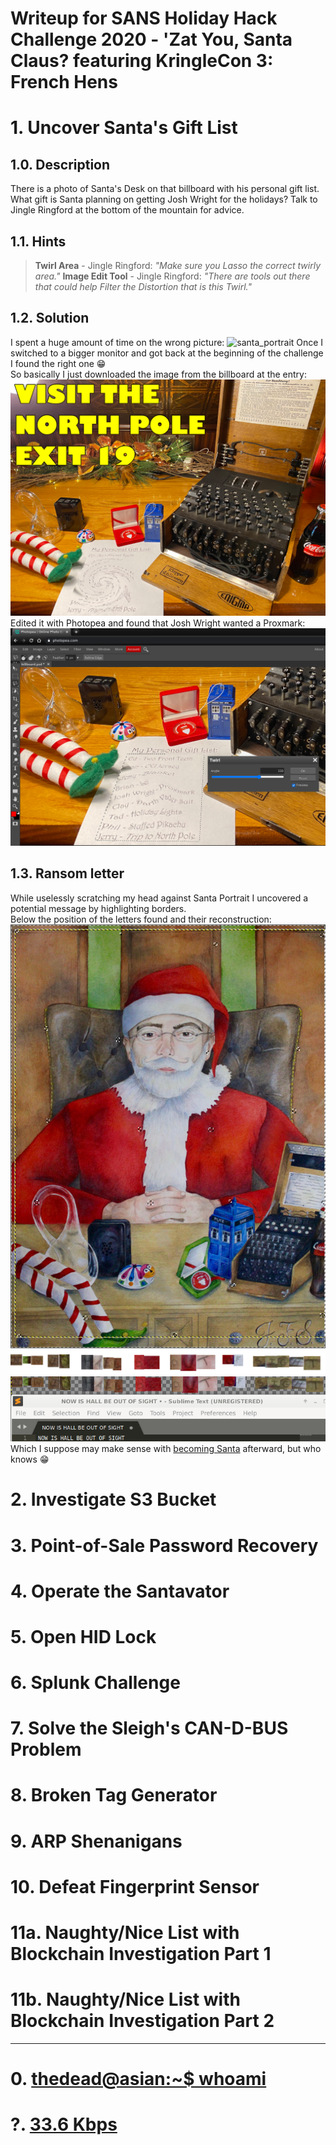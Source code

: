 # Writeup for SANS Holiday Hack Challenge 2020 - 'Zat You, Santa Claus? featuring KringleCon 3: French Hens
# 1. Uncover Santa's Gift List
## 1.0. Description
There is a photo of Santa's Desk on that billboard with his personal gift list. What gift is Santa planning on getting Josh Wright for the holidays? Talk to Jingle Ringford at the bottom of the mountain for advice.
## 1.1. Hints
> **Twirl Area** - Jingle Ringford: *"Make sure you Lasso the correct twirly area."*
> **Image Edit Tool** - Jingle Ringford: *"There are tools out there that could help Filter the Distortion that is this Twirl."*
## 1.2. Solution
I spent a huge amount of time on the wrong picture:
![santa_portrait](santa_portrait.jpg)
Once I switched to a bigger monitor and got back at the beginning of the challenge I found the right one 😁  
So basically I just downloaded the image from the billboard at the entry:
![billboard](billboard.png)
Edited it with Photopea and found that Josh Wright wanted a Proxmark:
![solved](solved.png)
## 1.3. Ransom letter
While uselessly scratching my head against Santa Portrait I uncovered a potential message by highlighting borders.  
Below the position of the letters found and their reconstruction:
![high](highlighted_letters.png)  
![now_1](now%20is%20hall%20be%20out%20of%20sight_reconstructed.png)  
![now_1](now%20is%20hall%20be%20out%20of%20sight_typed.png)  
Which I suppose may make sense with [becoming Santa](TO_LINK) afterward, but who knows 😁
# 2. Investigate S3 Bucket
# 3. Point-of-Sale Password Recovery
# 4. Operate the Santavator
# 5. Open HID Lock
# 6. Splunk Challenge
# 7. Solve the Sleigh's CAN-D-BUS Problem
# 8. Broken Tag Generator
# 9. ARP Shenanigans
# 10. Defeat Fingerprint Sensor
# 11a. Naughty/Nice List with Blockchain Investigation Part 1
# 11b. Naughty/Nice List with Blockchain Investigation Part 2
---
# 0. [thedead@asian:~$ whoami](../README.md)
# ?. [33.6 Kbps](../%20%3F.%2033.6%20Kbps/README.md)
